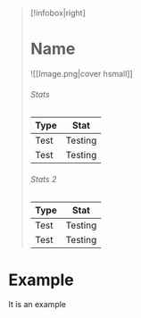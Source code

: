 > [!infobox|right]
> # Name
> ![[Image.png|cover hsmall]]
> ###### Stats
> | Type |  Stat |
> | ---- | ---- |
> | Test | Testing |
> | Test | Testing |
> 
> ###### Stats 2
> | Type | Stat |
> | ---- | ---- |
> | Test | Testing |
> | Test | Testing |

# **Example**

It is an example

